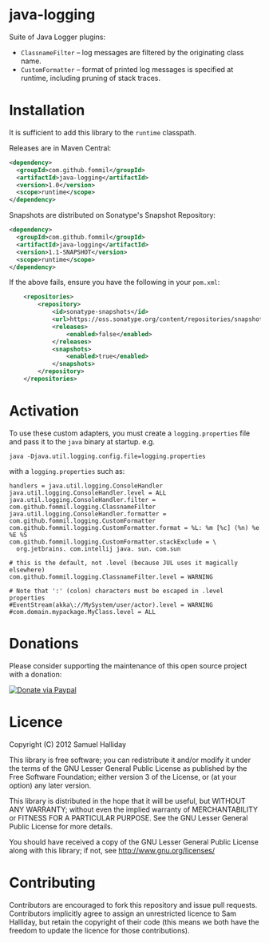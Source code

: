 java-logging
============

Suite of Java Logger plugins:

* `ClassnameFilter` – log messages are filtered by the originating class name.
* `CustomFormatter` – format of printed log messages is specified at runtime, including pruning of stack traces.


Installation
============

It is sufficient to add this library to the `runtime` classpath.

Releases are in Maven Central:

```xml
<dependency>
  <groupId>com.github.fommil</groupId>
  <artifactId>java-logging</artifactId>
  <version>1.0</version>
  <scope>runtime</scope>
</dependency>
```

Snapshots are distributed on Sonatype's Snapshot Repository:

```xml
<dependency>
  <groupId>com.github.fommil</groupId>
  <artifactId>java-logging</artifactId>
  <version>1.1-SNAPSHOT</version>
  <scope>runtime</scope>
</dependency>
```

If the above fails, ensure you have the following in your `pom.xml`:

```xml
    <repositories>
        <repository>
            <id>sonatype-snapshots</id>
            <url>https://oss.sonatype.org/content/repositories/snapshots/</url>
            <releases>
                <enabled>false</enabled>
            </releases>
            <snapshots>
                <enabled>true</enabled>
            </snapshots>
        </repository>
    </repositories>
```


Activation
==========

To use these custom adapters, you must create
a `logging.properties` file and pass it to the `java` binary at startup. e.g.

```
java -Djava.util.logging.config.file=logging.properties
```

with a `logging.properties` such as:

```
handlers = java.util.logging.ConsoleHandler
java.util.logging.ConsoleHandler.level = ALL
java.util.logging.ConsoleHandler.filter = com.github.fommil.logging.ClassnameFilter
java.util.logging.ConsoleHandler.formatter = com.github.fommil.logging.CustomFormatter
com.github.fommil.logging.CustomFormatter.format = %L: %m [%c] (%n) %e %E %S
com.github.fommil.logging.CustomFormatter.stackExclude = \
  org.jetbrains. com.intellij java. sun. com.sun

# this is the default, not .level (because JUL uses it magically elsewhere)
com.github.fommil.logging.ClassnameFilter.level = WARNING

# Note that ':' (colon) characters must be escaped in .level properties
#EventStream(akka\://MySystem/user/actor).level = WARNING
#com.domain.mypackage.MyClass.level = ALL
```

Donations
=========

Please consider supporting the maintenance of this open source project with a donation:

[![Donate via Paypal](https://www.paypal.com/en_US/i/btn/btn_donateCC_LG.gif)](https://www.paypal.com/cgi-bin/webscr?cmd=_donations&business=B2HW5ATB8C3QW&lc=GB&item_name=java-logging&currency_code=GBP&bn=PP%2dDonationsBF%3abtn_donateCC_LG%2egif%3aNonHosted)

Licence
=======

Copyright (C) 2012 Samuel Halliday

This library is free software; you can redistribute it and/or modify
it under the terms of the GNU Lesser General Public License as published
by the Free Software Foundation; either version 3 of the License, or
(at your option) any later version.

This library is distributed in the hope that it will be useful, but
WITHOUT ANY WARRANTY; without even the implied warranty of MERCHANTABILITY
or FITNESS FOR A PARTICULAR PURPOSE. See the GNU Lesser General Public
License for more details.

You should have received a copy of the GNU Lesser General Public License
along with this library; if not, see http://www.gnu.org/licenses/

Contributing
============

Contributors are encouraged to fork this repository and issue pull
requests. Contributors implicitly agree to assign an unrestricted licence
to Sam Halliday, but retain the copyright of their code (this means
we both have the freedom to update the licence for those contributions).

